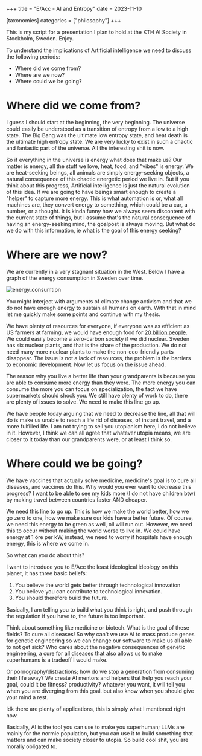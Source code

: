 +++
title = "E/Acc - AI and Entropy"
date = 2023-11-10

[taxonomies]
categories = ["philosophy"]
+++

This is my script for a presentation I plan to hold at the KTH AI Society in Stockholm, Sweden. Enjoy.

To understand the implications of Artificial intelligence we need to discuss the following periods:

* Where did we come from?
* Where are we now?
* Where could we be going?

# Where did we come from?

I guess I should start at the beginning, the very beginning. The universe could easily be understood as a transition of entropy from a low to a high state. The Big Bang was the ultimate low entropy state, and  heat death is the ultimate high entropy state. We are very lucky to exist in such a chaotic and fantastic part of the universe. All the interesting shit is now. 

So if everything in the universe is energy what does that make us? Our matter is energy, all the stuff we love, heat, food, and "vibes" is energy. We are heat-seeking beings, all animals are simply energy-seeking objects, a natural consequence of this chaotic energetic period we live in. But if you think about this progress, Artificial intelligence is just the natural evolution of this idea. If we are going to have beings smart enough to create a "helper" to capture more energy. This is what automation is or, what all machines are, they convert energy to something, which could be a car, a number, or a thought. It is kinda funny how we always seem discontent with the current state of things, but I assume that's the natural consequence of having an energy-seeking mind, the goalpost is always moving. But what do we do with this information, ie what is the goal of this energy seeking?

# Where are we now?

We are currently in a very stagnant situation in the West. Below I have a graph of the energy consumption in Sweden over time.

![energy_consumtipn](https://github.com/21st-centuryman/21st-centuryman.github.io/blob/main/images/energy_consumtipn.png?raw=true)

You might interject with arguments of climate change activism and that we do not have enough energy to sustain all humans on earth. With that in mind let me quickly make some points and continue with my thesis.

We have plenty of resources for everyone, if everyone was as efficient as US farmers at farming, we would have enough food for [20 billion people](https://youtu.be/4xkXjj6dalM?si=Nsy75H2CTRJQAyhD&t=314). We could easily become a zero-carbon society if we did nuclear. Sweden has six nuclear plants, and that is the share of the production. We do not need many more nuclear plants to make the non-eco-friendly parts disappear. The issue is not a lack of resources, the problem is the barriers to economic development. Now let us focus on the issue ahead.

The reason why you live a better life than your grandparents is because you are able to consume more energy than they were. The more energy you can consume the more you can focus on specialization, the fact we have supermarkets should shock you. We still have plenty of work to do, there are plenty of issues to solve. We need to make this line go up.

We have people today arguing that we need to decrease the line, all that will do is make us unable to reach a life rid of diseases, of instant travel, and a more fulfilled life. I am not trying to sell you utopianism here, I do not believe in it. However, I think we can all agree that whatever utopia means, we are closer to it today than our grandparents were, or at least I think so. 

# Where could we be going?

We have vaccines that actually solve medicine, medicine's goal is to cure all diseases, and vaccines do this. Why would you ever want to decrease this progress? I want to be able to see my kids more (I do not have children btw) by making travel between countries faster AND cheaper. 

We need this line to go up. This is how we make the world better, how we go zero to one, how we make sure our kids have a better future. Of course, we need this energy to be green as well, oil will run out. However, we need this to occur without making the world worse to live in. We could have energy at 1 öre per kW, instead, we need to worry if hospitals have enough energy, this is where we come in.

So what can you do about this?

I want to introduce you to E/Acc the least ideological ideology on this planet, it has three basic beliefs:

1. You believe the world gets better through technological innovation
2. You believe you can contribute to technological innovation.
3. You should therefore build the future.

Basically, I am telling you to build what you think is right, and push through the regulation if you have to, the future is too important.

Think about something like medicine or biotech. What is the goal of these fields? To cure all diseases! So why can't we use AI to mass produce genes for genetic engineering so we can change our software to make us all able to not get sick? Who cares about the negative consequences of genetic engineering, a cure for all diseases that also allows us to make superhumans is a tradeoff I would make. 

Or pornography/distractions; how do we stop a generation from consuming their life away? We create AI mentors and helpers that help you reach your goal, could it be fitness? productivity? whatever you want, it will tell you when you are diverging from this goal. but also know when you should give your mind a rest.

Idk there are plenty of applications, this is simply what I mentioned right now.

Basically, AI is the tool you can use to make you superhuman; LLMs are mainly for the normie population, but you can use it to build something that matters and can make society closer to utopia. So build cool shit, you are morally obligated to.
